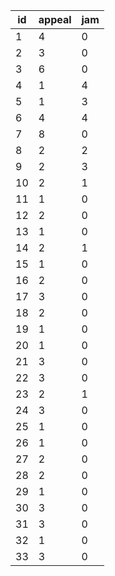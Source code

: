 | id | appeal | jam |
|----|--------|-----|
| 1  | 4      | 0   |
| 2  | 3      | 0   |
| 3  | 6      | 0   |
| 4  | 1      | 4   |
| 5  | 1      | 3   |
| 6  | 4      | 4   |
| 7  | 8      | 0   |
| 8  | 2      | 2   |
| 9  | 2      | 3   |
| 10 | 2      | 1   |
| 11 | 1      | 0   |
| 12 | 2      | 0   |
| 13 | 1      | 0   |
| 14 | 2      | 1   |
| 15 | 1      | 0   |
| 16 | 2      | 0   |
| 17 | 3      | 0   |
| 18 | 2      | 0   |
| 19 | 1      | 0   |
| 20 | 1      | 0   |
| 21 | 3      | 0   |
| 22 | 3      | 0   |
| 23 | 2      | 1   |
| 24 | 3      | 0   |
| 25 | 1      | 0   |
| 26 | 1      | 0   |
| 27 | 2      | 0   |
| 28 | 2      | 0   |
| 29 | 1      | 0   |
| 30 | 3      | 0   |
| 31 | 3      | 0   |
| 32 | 1      | 0   |
| 33 | 3      | 0   |
